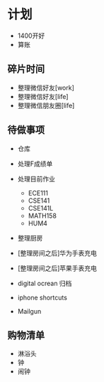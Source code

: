 # 计划
- 1400开好
- 算账

## 碎片时间
- 整理微信好友[work]
- 整理微信好友[life]
- 整理微信朋友圈[life]

## 待做事项
- 仓库
- 处理F成绩单
- 处理目前作业
  - ECE111
  - CSE141
  - CSE141L
  - MATH158
  - HUM4
- 整理厨房

- [整理房间之后]华为手表充电
- [整理房间之后]苹果手表充电
- digital ocrean 归档
- iphone shortcuts
- Mailgun

## 购物清单
- 淋浴头
- 钟
- 闹钟
